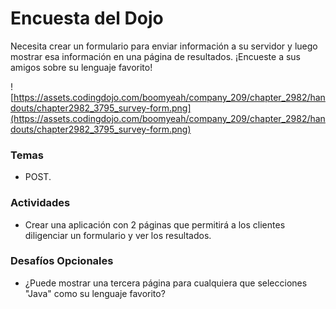 # **Encuesta del Dojo**

Necesita crear un formulario para enviar información a su servidor y luego mostrar esa información en una página de resultados. ¡Encueste a sus amigos sobre su lenguaje favorito!

![https://assets.codingdojo.com/boomyeah/company_209/chapter_2982/handouts/chapter2982_3795_survey-form.png](https://assets.codingdojo.com/boomyeah/company_209/chapter_2982/handouts/chapter2982_3795_survey-form.png)

### **Temas**

- POST.

### **Actividades**

- Crear una aplicación con 2 páginas que permitirá a los clientes diligenciar un formulario y ver los resultados.

### **Desafíos Opcionales**

- ¿Puede mostrar una tercera página para cualquiera que selecciones "Java" como su lenguaje favorito?